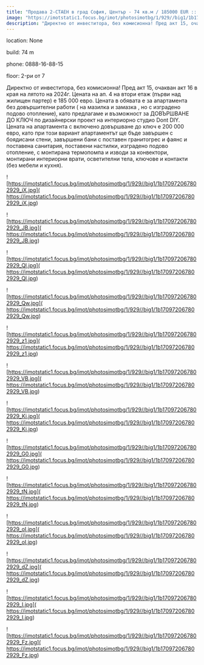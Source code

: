 ```yaml
---
title: "Продава 2-СТАЕН в град София, Център - 74 кв.м / 185000 EUR :: imot.bg Обява"
image: "https://imotstatic1.focus.bg/imot/photosimotbg/1/929//big1/1b170972067802929_5b.jpg"
description: "Директно от инвеститора, без комисионна! Пред акт 15, очакван акт 16 в края на лятото на 2024г. Цената на ап. 4 на втори етаж (първи над жилищен партер) е 185 000 евро. Цената в обявата е за апартамента без довършителни работи ( на мазилка и замазка , но с изградено подово отопление), като предлагаме и възможност за ДОВЪРШВАНЕ ДО КЛЮЧ по дизайнерски проект на интериорно студио Dont DIY. Цената на апартамента с включено довършване  до ключ  е 200 000 евро, като при този вариант апартаментът ще бъде завършен с боядисани стени, завършени бани с поставен гранитогрес и фаянс и поставена санитария, поставени настилки, изградено подово отопление, с монтирана термопомпа и изводи за конвектори, монтирани интериорни врати, осветителни тела, ключове и контакти (без мебели и кухня)."
---
```


location: None

build: 74 m

phone: 0888-16-88-15

floor: 2-ри от 7

Директно от инвеститора, без комисионна! Пред акт 15, очакван акт 16 в края на лятото на 2024г. Цената на ап. 4 на втори етаж (първи над жилищен партер) е 185 000 евро. Цената в обявата е за апартамента без довършителни работи ( на мазилка и замазка , но с изградено подово отопление), като предлагаме и възможност за ДОВЪРШВАНЕ ДО КЛЮЧ по дизайнерски проект на интериорно студио Dont DIY. Цената на апартамента с включено довършване  до ключ  е 200 000 евро, като при този вариант апартаментът ще бъде завършен с боядисани стени, завършени бани с поставен гранитогрес и фаянс и поставена санитария, поставени настилки, изградено подово отопление, с монтирана термопомпа и изводи за конвектори, монтирани интериорни врати, осветителни тела, ключове и контакти (без мебели и кухня).


![https://imotstatic1.focus.bg/imot/photosimotbg/1/929//big1/1b170972067802929_iX.jpg]( https://imotstatic1.focus.bg/imot/photosimotbg/1/929//big1/1b170972067802929_iX.jpg)


![https://imotstatic1.focus.bg/imot/photosimotbg/1/929//big1/1b170972067802929_JB.jpg]( https://imotstatic1.focus.bg/imot/photosimotbg/1/929//big1/1b170972067802929_JB.jpg)


![https://imotstatic1.focus.bg/imot/photosimotbg/1/929//big1/1b170972067802929_Ql.jpg]( https://imotstatic1.focus.bg/imot/photosimotbg/1/929//big1/1b170972067802929_Ql.jpg)


![https://imotstatic1.focus.bg/imot/photosimotbg/1/929//big1/1b170972067802929_Qw.jpg]( https://imotstatic1.focus.bg/imot/photosimotbg/1/929//big1/1b170972067802929_Qw.jpg)


![https://imotstatic1.focus.bg/imot/photosimotbg/1/929//big1/1b170972067802929_z1.jpg]( https://imotstatic1.focus.bg/imot/photosimotbg/1/929//big1/1b170972067802929_z1.jpg)


![https://imotstatic1.focus.bg/imot/photosimotbg/1/929//big1/1b170972067802929_VB.jpg]( https://imotstatic1.focus.bg/imot/photosimotbg/1/929//big1/1b170972067802929_VB.jpg)


![https://imotstatic1.focus.bg/imot/photosimotbg/1/929//big1/1b170972067802929_Ki.jpg]( https://imotstatic1.focus.bg/imot/photosimotbg/1/929//big1/1b170972067802929_Ki.jpg)


![https://imotstatic1.focus.bg/imot/photosimotbg/1/929//big1/1b170972067802929_G0.jpg]( https://imotstatic1.focus.bg/imot/photosimotbg/1/929//big1/1b170972067802929_G0.jpg)


![https://imotstatic1.focus.bg/imot/photosimotbg/1/929//big1/1b170972067802929_tN.jpg]( https://imotstatic1.focus.bg/imot/photosimotbg/1/929//big1/1b170972067802929_tN.jpg)


![https://imotstatic1.focus.bg/imot/photosimotbg/1/929//big1/1b170972067802929_oI.jpg]( https://imotstatic1.focus.bg/imot/photosimotbg/1/929//big1/1b170972067802929_oI.jpg)


![https://imotstatic1.focus.bg/imot/photosimotbg/1/929//big1/1b170972067802929_dZ.jpg]( https://imotstatic1.focus.bg/imot/photosimotbg/1/929//big1/1b170972067802929_dZ.jpg)


![https://imotstatic1.focus.bg/imot/photosimotbg/1/929//big1/1b170972067802929_I.jpg]( https://imotstatic1.focus.bg/imot/photosimotbg/1/929//big1/1b170972067802929_I.jpg)


![https://imotstatic1.focus.bg/imot/photosimotbg/1/929//big1/1b170972067802929_Fz.jpg]( https://imotstatic1.focus.bg/imot/photosimotbg/1/929//big1/1b170972067802929_Fz.jpg)


